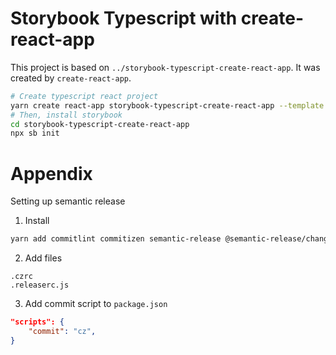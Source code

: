 # Storybook Typescript with create-react-app

This project is based on `../storybook-typescript-create-react-app`. It was created by `create-react-app`.

```bash
# Create typescript react project
yarn create react-app storybook-typescript-create-react-app --template typescript
# Then, install storybook
cd storybook-typescript-create-react-app
npx sb init
```

# Appendix

Setting up semantic release

1. Install

```bash
yarn add commitlint commitizen semantic-release @semantic-release/changelog @semantic-release/git -D
```

2. Add files

```
.czrc
.releaserc.js
```

3. Add commit script to `package.json`

```json
"scripts": {
    "commit": "cz",
}
```
